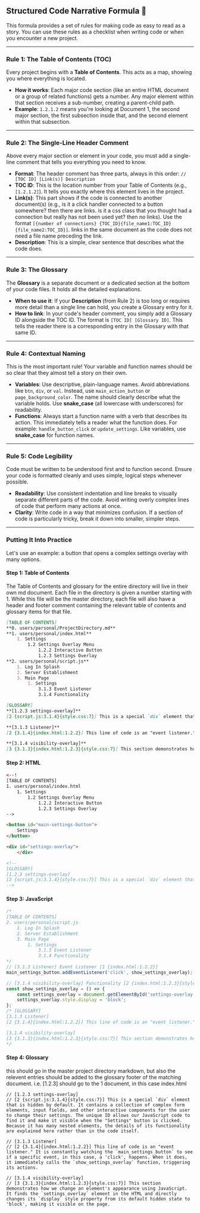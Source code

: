 ## Structured Code Narrative Formula 📖

This formula provides a set of rules for making code as easy to read as a story. You can use these rules as a checklist when writing code or when you encounter a new project.

-----

### Rule 1: The Table of Contents (TOC)

Every project begins with a **Table of Contents**. This acts as a map, showing you where everything is located.

  * **How it works**: Each major code section (like an entire HTML document or a group of related functions) gets a number. Any major element within that section receives a sub-number, creating a parent-child path.
  * **Example**: `1.2.1.2` means you're looking at Document 1, the second major section, the first subsection inside that, and the second element within that subsection.

-----

### Rule 2: The Single-Line Header Comment

Above every major section or element in your code, you must add a single-line comment that tells you everything you need to know.

  * **Format**: The header comment has three parts, always in this order: `// [TOC ID] [Link(s)] Description`
  * **TOC ID**: This is the location number from your Table of Contents (e.g., `[1.2.1.2]`). It tells you exactly where this element lives in the project.
  * **Link(s)**: This part shows if the code is connected to another document(s) (e.g., is it a click handler connected to a button somewhere? then there are links. is it a css class that you thought had a connection but really has not been used yet? then no links). Use the format `[{number of connections} {TOC_ID}{file_name1:TOC_ID}{file_name2:TOC_ID}]`. links in the same document as the code does not need a file name preceding the link.
  * **Description**: This is a simple, clear sentence that describes what the code does.

-----

### Rule 3: The Glossary

The **Glossary** is a separate document or a dedicated section at the bottom of your code files. It holds all the detailed explanations.

  * **When to use it**: If your **Description** (from Rule 2) is too long or requires more detail than a single line can hold, you create a Glossary entry for it.
  * **How to link**: In your code's header comment, you simply add a Glossary ID alongside the TOC ID. The format is `[TOC ID] [Glossary ID]`. This tells the reader there is a corresponding entry in the Glossary with that same ID.

-----

### Rule 4: Contextual Naming

This is the most important rule\! Your variable and function names should be so clear that they almost tell a story on their own.

  * **Variables**: Use descriptive, plain-language names. Avoid abbreviations like `btn`, `div`, or `val`. Instead, use `main_action_button` or `page_background_color`. The name should clearly describe what the variable holds. Use **snake\_case** (all lowercase with underscores) for readability.
  * **Functions**: Always start a function name with a verb that describes its action. This immediately tells a reader what the function does. For example: `handle_button_click` or `update_settings`. Like variables, use **snake\_case** for function names.

-----

### Rule 5: Code Legibility

Code must be written to be understood first and to function second. Ensure your code is formatted cleanly and uses simple, logical steps whenever possible.

  * **Readability**: Use consistent indentation and line breaks to visually separate different parts of the code. Avoid writing overly complex lines of code that perform many actions at once.
  * **Clarity**: Write code in a way that minimizes confusion. If a section of code is particularly tricky, break it down into smaller, simpler steps.

-----

### Putting It Into Practice

Let's use an example: a button that opens a complex settings overlay with many options.

#### **Step 1: Table of Contents**

The Table of Contents and glossary for the entire directory will live in their own md document. Each file in the directory is given a number starting with 1. While this file will be the master directory, each file will also have a header and footer comment containing the relevant table of contents and glossary items for that file.

```markdown
[TABLE OF CONTENTS]
**0. users/personal/ProjectDirectory.md**
**1. users/personal/index.html**
	1. Settings
		1.2 Settings Overlay Menu
			1.2.2 Interactive Button
			1.2.3 Settings Overlay
**2. users/personal/script.js**
	1. Log In Splash
	2. Server Establishment
	3. Main Page
		1. Settings
			3.1.3 Event Listener
			3.1.4 Functionality

[GLOSSARY]
**[1.2.3 settings-overlay]**
[2 {script.js:3.1.4}{style.css:7}] This is a special `div` element that is hidden by default. It contains a collection of complex form elements, input fields, and other interactive components for the user to change their settings. The unique ID allows our JavaScript code to find it and make it visible when the "Settings" button is clicked. Because it has many nested elements, the details of its functionality are explained here rather than in the code itself.

**[3.1.3 Listener]**
[2 {3.1.4}{index.html:1.2.2}] This line of code is an "event listener." It is constantly watching the `main_settings_button` to see if a specific event, in this case, a 'click', happens. When it does, it immediately calls the `show_settings_overlay` function, triggering its actions.

**[3.1.4 visibility-overlay]**
[3 {3.1.3}{index.html:1.2.3}{style.css:7}] This section demonstrates how we change an element's appearance using JavaScript. It finds the `settings_overlay` element in the HTML and directly changes its `display` style property from its default hidden state to 'block', making it visible on the page.
```

#### **Step 2: HTML**
```html
<--!
[TABLE OF CONTENTS]
1. users/personal/index.html
	1. Settings
		1.2 Settings Overlay Menu
			1.2.2 Interactive Button
			1.2.3 Settings Overlay
-->

<button id="main-settings-button">
    Settings
</button>

<div id="settings-overlay">
    </div>

<!--
[GLOSSARY]
[1.2.3 settings-overlay]
[2 {script.js:3.1.4}{style.css:7}] This is a special `div` element that is hidden by default. It contains a collection of complex form elements, input fields, and other interactive components for the user to change their settings. The unique ID allows our JavaScript code to find it and make it visible when the "Settings" button is clicked. Because it has many nested elements, the details of its functionality are explained here rather than in the code itself.
-->
```

#### **Step 3: JavaScript**

```javascript
/*
[TABLE OF CONTENTS]
2. users/personal/script.js
	1. Log In Splash
	2. Server Establishment
	3. Main Page
		1. Settings
			3.1.3 Event Listener
			3.1.4 Functionality
*/
// [3.1.3 Listener] Event Listener [1 {index.html:1.2.2}]
main_settings_button.addEventListener('click', show_settings_overlay);

// [3.1.4 visibility-overlay] Functionality [2 {index.html:1.2.3}{style.css:7}]
const show_settings_overlay = () => {
    const settings_overlay = document.getElementById('settings-overlay');
    settings_overlay.style.display = 'block';
};
/* [GLOSSARY]
[3.1.3 Listener]
[2 {3.1.4}{index.html:1.2.2}] This line of code is an "event listener." It is constantly watching the `main_settings_button` to see if a specific event, in this case, a 'click', happens. When it does, it immediately calls the `show_settings_overlay` function, triggering its actions.

[3.1.4 visibility-overlay]
[3 {3.1.3}{index.html:1.2.3}{style.css:7}] This section demonstrates how we change an element's appearance using JavaScript. It finds the `settings_overlay` element in the HTML and directly changes its `display` style property from its default hidden state to 'block', making it visible on the page.
*/

```

#### **Step 4: Glossary**
this should go in the master project directory markdown, but also the relevent entries should be added to the glossary footer of the matching document. i.e. [1.2.3] should go to the 1 document, in this case index.html
```text
// [1.2.3 settings-overlay]
// [2 {script.js:3.1.4}{style.css:7}] This is a special `div` element that is hidden by default. It contains a collection of complex form elements, input fields, and other interactive components for the user to change their settings. The unique ID allows our JavaScript code to find it and make it visible when the "Settings" button is clicked. Because it has many nested elements, the details of its functionality are explained here rather than in the code itself.

// [3.1.3 Listener]
// [2 {3.1.4}{index.html:1.2.2}] This line of code is an "event listener." It is constantly watching the `main_settings_button` to see if a specific event, in this case, a 'click', happens. When it does, it immediately calls the `show_settings_overlay` function, triggering its actions.

// [3.1.4 visibility-overlay]
// [3 {3.1.3}{index.html:1.2.3}{style.css:7}] This section demonstrates how we change an element's appearance using JavaScript. It finds the `settings_overlay` element in the HTML and directly changes its `display` style property from its default hidden state to 'block', making it visible on the page.

```

